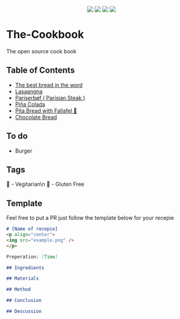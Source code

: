 <p align="center">
<img src=https://img.shields.io/github/issues/logicguy1/The-Cookbook?style=flat-square&logo=appveyor&color=informational />
<img src=https://img.shields.io/github/license/logicguy1/The-Cookbook?style=flat-square&logo=appveyor&color=informational />
<img src=https://img.shields.io/github/stars/logicguy1/The-Cookbook?style=flat-square&logo=appveyor&color=blue />
<img src=https://img.shields.io/github/forks/logicguy1/The-Cookbook?style=flat-square&logo=appveyor&color=blue />
</p>

# The-Cookbook
The open source cook book

## Table of Contents
* [The best bread in the word ](https://github.com/logicguy1/The-Cookbook/tree/main/The%20best%20bread%20in%20the%20world)
* [Lasaangna ](https://github.com/logicguy1/The-Cookbook/tree/main/Lasagna)
* [Pariserbøf ( Parisian Steak ) ](https://github.com/logicguy1/The-Cookbook/tree/main/Pariser%20b%C3%B8f%20(%20Parisian%20steak%20))
* [Piña Colada](https://github.com/logicguy1/The-Cookbook/tree/main/Pina_Colada)
* [Pita Bread with Fallafel 🌱 ](https://github.com/logicguy1/The-Cookbook/tree/main/Pita%20bread%20with%20falafel)
* [Chocolate Bread](https://github.com/logicguy1/The-Cookbook/tree/main/chokolade%20bread)

## To do
- Burger

## Tags
 🌱 - Vegitarian\n
 🌽 - Gluten Free

## Template
Feel free to put a PR just follow the template below for your recepie

```md
# [Name of recepie]
<p align="center">
<img src="example.png" />
</p>

Preperation: [Time]

## Ingredients

## Materials

## Method

## Conclusion

## Descussion
```
